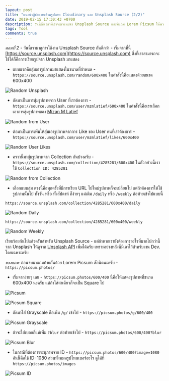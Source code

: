 ```yaml
---
layout: post
title: "แนะนำผู้ช่วยงานด้านรูปภาพ Cloudinary และ Unsplash Source (2/2)"
date: 2019-02-15 17:30:43 +0700
description: วันนี้ถึงเวลาที่เราจะมาแนะนำ Unsplash Source และมีแถม Lorem Picsum ให้พวกเราได้รู้จักกันต่อจากตอนที่แล้วครับ
tags: Tool
comments: true
---
```

*ตอนที่ 2* - วันนี้เรามาดูการใช้งาน Unsplash Source กันดีกว่า - เริ่มจากที่นี่ [https://source.unsplash.com](https://source.unsplash.com) สิ่งที่เราสามารถจะใช้ได้ก็คือการเรียกรูปจาก Unsplash มาแสดง

- แบบแรกคือสุ่มเอารูปภาพมาแสดงในขนาดที่กำหนด - `https://source.unsplash.com/random/600x400` ในคำสั่งนี้คือแสดงด้วยขนาด 600x400

![Random Unsplash](https://source.unsplash.com/random/600x400)

- ถัดมาเป็นการสุ่มรูปภาพจาก User ที่เราต้องการ - `https://source.unsplash.com/user/mzmlatief/600x400` ในคำสั่งนี้คือเราเลือกเอาการสุ่มรูปภาพของ [Mizan M Latief](https://unsplash.com/@mzmlatief)

![Random from User](https://source.unsplash.com/user/mzmlatief/600x400)

- ต่อมาเป็นการเพิ่มให้สุ่มเอารูปภาพจากการ Like ของ User คนที่เราต้องการ - `https://source.unsplash.com/user/mzmlatief/likes/600x400`

![Random User Likes](https://source.unsplash.com/user/mzmlatief/likes/600x400)

- คราวนี้มาสุ่มรูปภาพจาก Collection กันบ้างครับ - `https://source.unsplash.com/collection/4285281/600x400` ในตัวอย่างนี้เราใช้ `Collection ID: 4285281`

![Random from Collection](https://source.unsplash.com/collection/4285281/600x400)

- เลือกแบบสุ่ม ตรงนี้คือทุกครั้งที่มีการเรียก URL ไปใหม่รูปภาพก็จะเปลี่ยนไป แต่ถ้าต้องการให้ใช้รูปภาพนั้นไป ทั้งวัน หรือ ทั้งสัปดาห์ ก็ง่ายๆ แค่เติม `/daily` หรือ `/weekly` ต่อท้ายเข้าไปแบบนี้

`https://source.unsplash.com/collection/4285281/600x400/daily`

![Random Daily](https://source.unsplash.com/collection/4285281/600x400/daily)

`https://source.unsplash.com/collection/4285281/600x400/weekly`

![Random Weekly](https://source.unsplash.com/collection/4285281/600x400/weekly)

เรียบร้อยกันไปแล้วครับสำหรับ Unsplash Source - แต่ถ้าหากเรายังต้องการอะไรที่มากไปกว่านี้จาก Unsplash ให้ดูจาก [Unsplash API](https://unsplash.com/developers) เพิ่มได้ครับ เพราะอย่างหลังนี่มีเอาไว้สำหรับงาน Dev. โดยเฉพาะครับ

*ของแถม:* ก่อนจบมาแถมท้ายกันด้วย Lorem Picsum สักนิดนะครับ - `https://picsum.photos/`

- เริ่มจากง่ายๆ เลย - `https://picsum.photos/600/400` นี่คือให้แสดงรูปภาพที่ขนาด 600x400 นะครับ แต่ถ้าใส่ค่าเดียวก็จะเป็น Square ไป

![Picsum](https://picsum.photos/600/400)

![Picsum Square](https://picsum.photos/600)

- ถัดมาใส่ Grayscale คือเพิ่ม `/g/` เข้าไป - `https://picsum.photos/g/600/400`

![Picsum Grayscale](https://picsum.photos/g/600/400)

- ถ้าจะใส่เบลอก็แค่เพิ่ม `?blur` ต่อท้ายเข้าไป - `https://picsum.photos/600/400?blur`

![Picsum Blur](https://picsum.photos/600/400?blur)

- ในกรณีที่ต้องการระบุภาพจาก ID - `https://picsum.photos/600/400?image=1080` อันนี้คือใช้ ID: 1080 ส่วนทั้งหมดรูปไหนเบอร์อะไร ดูได้ที่ `https://picsum.photos/images`

![Picsum ID](https://picsum.photos/600/400?image=1080)
